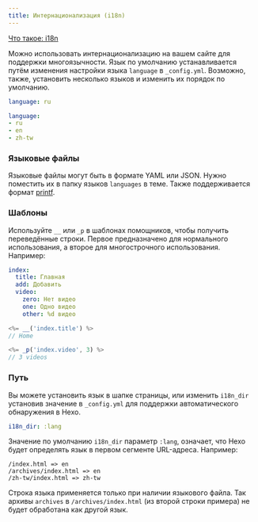 ```yaml
---
title: Интернационализация (i18n)
---
```

[Что такое: i18n](https://ru.wiktionary.org/wiki/i18n)

Можно использовать интернационализацию на вашем сайте для поддержки многоязычности. Язык по умолчанию устанавливается путём изменения настройки языка `language` в `_config.yml`. Возможно, также, установить несколько языков и изменить их порядок по умолчанию.

``` yaml
language: ru

language:
- ru
- en
- zh-tw
```

### Языковые файлы

Языковые файлы могут быть в формате YAML или JSON. Нужно поместить их в папку языков `languages` в теме. Также поддерживается формат [printf](https://github.com/alexei/sprintf.js).

### Шаблоны

Используйте `__` или `_p`  в шаблонах помощников, чтобы получить переведённые строки. Первое предназначено для нормального использования, а второе для многострочного использования. Например:

``` yaml ru.yml
index:
  title: Главная
  add: Добавить
  video:
    zero: Нет видео
    one: Одно видео
    other: %d видео
```

``` js
<%= __('index.title') %>
// Home

<%= _p('index.video', 3) %>
// 3 videos
```

### Путь

Вы можете установить язык в шапке страницы, или изменить `i18n_dir` установив значение в `_config.yml` для поддержки автоматического обнаружения в Hexo.

``` yaml
i18n_dir: :lang
```

Значение по умолчанию `i18n_dir` параметр `:lang`, означает, что Hexo будет определять язык в первом сегменте URL-адреса. Например:

``` plain
/index.html => en
/archives/index.html => en
/zh-tw/index.html => zh-tw
```

Строка языка применяется только при наличии языкового файла. Так архивы `archives` в `/archives/index.html` (из второй строки примера) не будет обработана как другой язык.
